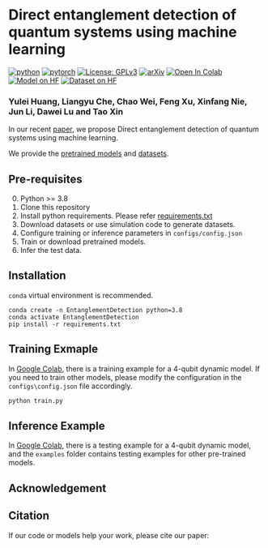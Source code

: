 
# Direct entanglement detection of quantum systems using machine learning
[![python](https://img.shields.io/badge/Python-3.8-3776AB.svg?style=flat&logo=python&logoColor=white)](https://www.python.org)
[![pytorch](https://img.shields.io/badge/PyTorch-1.13.1-EE4C2C.svg?style=flat&logo=pytorch)](https://pytorch.org)
[![License: GPLv3](https://img.shields.io/badge/license-MIT-blue)](./LICENSE.txt)
[![arXiv](https://img.shields.io/badge/arXiv-2209.08501-b31b1b.svg)](https://arxiv.org/abs/2209.08501)
[![Open In Colab](https://colab.research.google.com/assets/colab-badge.svg)](https://colab.research.google.com/drive/1IrDiywgmG5lln-Jb_9CM-3djAmm_2KwM?usp=sharing)
[![Model on HF](https://huggingface.co/datasets/huggingface/badges/resolve/main/model-on-hf-sm.svg)](https://huggingface.co/chemora/EntanglementDetectionModel/tree/main)
[![Dataset on HF](https://huggingface.co/datasets/huggingface/badges/resolve/main/dataset-on-hf-sm.svg)](https://huggingface.co/datasets/chemora/EntanglementDetectionDataSet/tree/main)
### Yulei Huang, Liangyu Che, Chao Wei, Feng Xu, Xinfang Nie, Jun Li, Dawei Lu and Tao Xin

In our recent [paper](https://arxiv.org/abs/2209.08501), we propose Direct entanglement detection of quantum systems using machine learning.

We provide the [pretrained models](https://huggingface.co/chemora/EntanglementDetectionModel/tree/main) and [datasets](https://huggingface.co/datasets/chemora/EntanglementDetectionDataSet/tree/main).

## Pre-requisites
0. Python >= 3.8
0. Clone this repository
0. Install python requirements. Please refer [requirements.txt](requirements.txt)
0. Download datasets or use simulation code to generate datasets.
0. Configure training or inference parameters in `configs/config.json`
0. Train or download pretrained models.
0. Infer the test data.

## Installation
`conda` virtual environment is recommended. 
```
conda create -n EntanglementDetection python=3.8
conda activate EntanglementDetection
pip install -r requirements.txt
```

## Training Exmaple
In [Google Colab](https://colab.research.google.com/drive/1IrDiywgmG5lln-Jb_9CM-3djAmm_2KwM?usp=sharing), there is a training example for a 4-qubit dynamic model. If you need to train other models, please modify the configuration in the `configs\config.json` file accordingly.
```sh
python train.py

```


## Inference Example

In [Google Colab](https://colab.research.google.com/drive/1IrDiywgmG5lln-Jb_9CM-3djAmm_2KwM?usp=sharing), there is a testing example for a 4-qubit dynamic model, and the `examples` folder contains testing examples for other pre-trained models.

## Acknowledgement


## Citation

If our code or models help your work, please cite our paper:
```BibTeX

```
